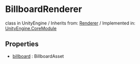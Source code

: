 # BillboardRenderer
class in UnityEngine
 / Inherits from: <a href="https://docs.unity3d.com/6000.0/Documentation/ScriptReference/Renderer.html">Renderer</a> / Implemented in: <a href="https://docs.unity3d.com/6000.0/Documentation/ScriptReference/UnityEngine.CoreModule.html">UnityEngine.CoreModule</a>

## Properties
- <a href="https://docs.unity3d.com/6000.0/Documentation/ScriptReference/BillboardRenderer-billboard.html">billboard</a> : BillboardAsset
